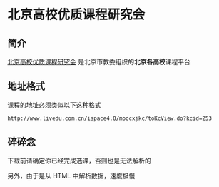 # 北京高校优质课程研究会

## 简介

[北京高校优质课程研究会](http://www.livedu.com.cn/) 是北京市教委组织的**北京各高校**课程平台

## 地址格式

课程的地址必须类似以下这种格式

```
http://www.livedu.com.cn/ispace4.0/moocxjkc/toKcView.do?kcid=253
```

## 碎碎念

下载前请确定你已经完成选课，否则也是无法解析的

另外，由于是从 HTML 中解析数据，速度极慢
